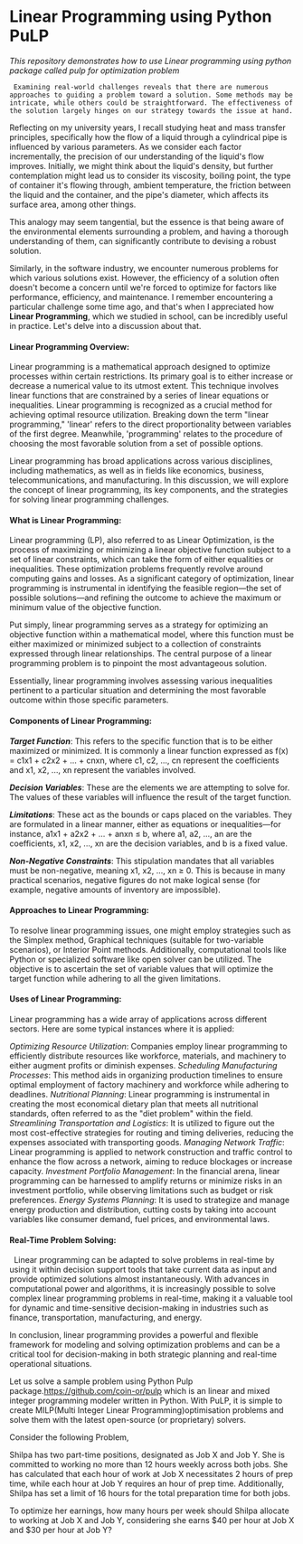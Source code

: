# Linear Programming using Python PuLP
*This repository demonstrates how to use Linear programming using python package called pulp for optimization problem*

     Examining real-world challenges reveals that there are numerous approaches to guiding a problem toward a solution. Some methods may be intricate, while others could be straightforward. The effectiveness of the solution largely hinges on our strategy towards the issue at hand.

Reflecting on my university years, I recall studying heat and mass transfer principles, specifically how the flow of a liquid through a cylindrical pipe is influenced by various parameters. As we consider each factor incrementally, the precision of our understanding of the liquid's flow improves. Initially, we might think about the liquid's density, but further contemplation might lead us to consider its viscosity, boiling point, the type of container it's flowing through, ambient temperature, the friction between the liquid and the container, and the pipe's diameter, which affects its surface area, among other things.

This analogy may seem tangential, but the essence is that being aware of the environmental elements surrounding a problem, and having a thorough understanding of them, can significantly contribute to devising a robust solution.

Similarly, in the software industry, we encounter numerous problems for which various solutions exist. However, the efficiency of a solution often doesn't become a concern until we're forced to optimize for factors like performance, efficiency, and maintenance. I remember encountering a particular challenge some time ago, and that's when I appreciated how **Linear Programming**, which we studied in school, can be incredibly useful in practice. Let's delve into a discussion about that.

#### Linear Programming Overview:

Linear programming is a mathematical approach designed to optimize processes within certain restrictions. Its primary goal is to either increase or decrease a numerical value to its utmost extent. This technique involves linear functions that are constrained by a series of linear equations or inequalities. Linear programming is recognized as a crucial method for achieving optimal resource utilization. Breaking down the term "linear programming," 'linear' refers to the direct proportionality between variables of the first degree. Meanwhile, 'programming' relates to the procedure of choosing the most favorable solution from a set of possible options.

Linear programming has broad applications across various disciplines, including mathematics, as well as in fields like economics, business, telecommunications, and manufacturing. In this discussion, we will explore the concept of linear programming, its key components, and the strategies for solving linear programming challenges.

#### What is Linear Programming:

Linear programming (LP), also referred to as Linear Optimization, is the process of maximizing or minimizing a linear objective function subject to a set of linear constraints, which can take the form of either equalities or inequalities. These optimization problems frequently revolve around computing gains and losses. As a significant category of optimization, linear programming is instrumental in identifying the feasible region—the set of possible solutions—and refining the outcome to achieve the maximum or minimum value of the objective function.

Put simply, linear programming serves as a strategy for optimizing an objective function within a mathematical model, where this function must be either maximized or minimized subject to a collection of constraints expressed through linear relationships. The central purpose of a linear programming problem is to pinpoint the most advantageous solution.

Essentially, linear programming involves assessing various inequalities pertinent to a particular situation and determining the most favorable outcome within those specific parameters.

#### Components of Linear Programming:

***Target Function***: This refers to the specific function that is to be either maximized or minimized. It is commonly a linear function expressed as f(x) = c1x1 + c2x2 + ... + cnxn, where c1, c2, ..., cn represent the coefficients and x1, x2, ..., xn represent the variables involved.

***Decision Variables***: These are the elements we are attempting to solve for. The values of these variables will influence the result of the target function.

***Limitations***: These act as the bounds or caps placed on the variables. They are formulated in a linear manner, either as equations or inequalities—for instance, a1x1 + a2x2 + ... + anxn ≤ b, where a1, a2, ..., an are the coefficients, x1, x2, ..., xn are the decision variables, and b is a fixed value.

***Non-Negative Constraints***: This stipulation mandates that all variables must be non-negative, meaning x1, x2, ..., xn ≥ 0. This is because in many practical scenarios, negative figures do not make logical sense (for example, negative amounts of inventory are impossible).

#### Approaches to Linear Programming:

To resolve linear programming issues, one might employ strategies such as the Simplex method, Graphical techniques (suitable for two-variable scenarios), or Interior Point methods. Additionally, computational tools like Python or specialized software like open solver can be utilized. The objective is to ascertain the set of variable values that will optimize the target function while adhering to all the given limitations.

#### Uses of Linear Programming:

Linear programming has a wide array of applications across different sectors. Here are some typical instances where it is applied:

*Optimizing Resource Utilization*: Companies employ linear programming to efficiently distribute resources like workforce, materials, and machinery to either augment profits or diminish expenses.
*Scheduling Manufacturing Processes*: This method aids in organizing production timelines to ensure optimal employment of factory machinery and workforce while adhering to deadlines.
*Nutritional Planning*: Linear programming is instrumental in creating the most economical dietary plan that meets all nutritional standards, often referred to as the "diet problem" within the field.
*Streamlining Transportation and Logistics*: It is utilized to figure out the most cost-effective strategies for routing and timing deliveries, reducing the expenses associated with transporting goods.
*Managing Network Traffic*: Linear programming is applied to network construction and traffic control to enhance the flow across a network, aiming to reduce blockages or increase capacity.
*Investment Portfolio Management*: In the financial arena, linear programming can be harnessed to amplify returns or minimize risks in an investment portfolio, while observing limitations such as budget or risk preferences.
*Energy Systems Planning*: It is used to strategize and manage energy production and distribution, cutting costs by taking into account variables like consumer demand, fuel prices, and environmental laws.

#### Real-Time Problem Solving:
 
Linear programming can be adapted to solve problems in real-time by using it within decision support tools that take current data as input and provide optimized solutions almost instantaneously. With advances in computational power and algorithms, it is increasingly possible to solve complex linear programming problems in real-time, making it a valuable tool for dynamic and time-sensitive decision-making in industries such as finance, transportation, manufacturing, and energy.

In conclusion, linear programming provides a powerful and flexible framework for modeling and solving optimization problems and can be a critical tool for decision-making in both strategic planning and real-time operational situations.

Let us solve a sample problem using Python Pulp package.https://github.com/coin-or/pulp which is an linear and mixed integer programming modeler written in Python. With PuLP, it is simple to create MILP(Multi Integer Linear Programming)optimisation problems and solve them with the latest open-source (or proprietary) solvers.

Consider the following Problem,

Shilpa has two part-time positions, designated as Job X and Job Y. She is committed to working no more than 12 hours weekly across
both jobs. She has calculated that each hour of work at Job X necessitates 2 hours of prep time, while each hour at Job Y requires
an hour of prep time. Additionally, Shilpa has set a limit of 16 hours for the total preparation time for both jobs.
 
To optimize her earnings, how many hours per week should Shilpa allocate to working at Job X and Job Y, considering she earns $40 per
hour at Job X and $30 per hour at Job Y?
